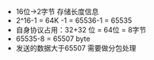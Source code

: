 + 16位->2字节 存储长度信息
+ 2^16-1 = 64K -1 = 65536-1 = 65535
+ 自身协议占用：32+32 位 = 64位 = 8字节
+ 65535-8 = 65507 byte
+ 发送的数据大于65507 需要做分包处理

